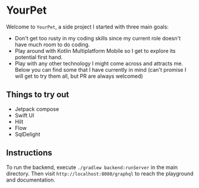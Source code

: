 # YourPet

Welcome to `YourPet`, a side project I started with three main goals:

- Don't get too rusty in my coding skills since my current role doesn't have much room to do coding.
- Play around with Kotlin Multiplatform Mobile so I get to explore its potential first hand.
- Play with any other technology I might come across and attracts me. Below you can find some that I have currently in mind (can't promise I will get to try them all, but PR are always welcomed)

## Things to try out

- Jetpack compose
- Swift UI
- Hilt
- Flow
- SqlDelight

## Instructions
To run the backend, execute `./gradlew backend:runServer` in the main directory. Then visit `http://localhost:8080/graphql`
to reach the playground and documentation.
